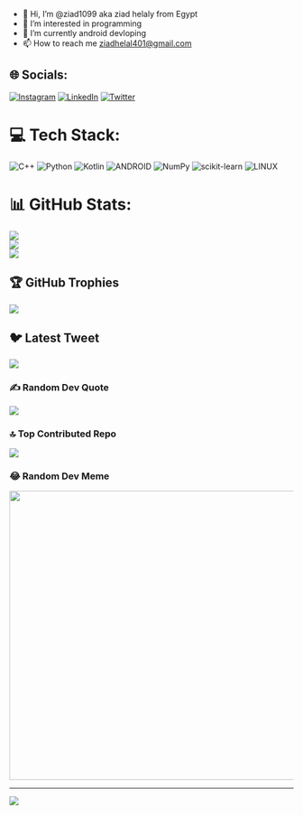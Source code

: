 - 👋 Hi, I’m @ziad1099 aka ziad helaly from Egypt
- 👀 I’m interested in programming 
- 🌱 I’m currently android devloping 
- 📫 How to reach me ziadhelal401@gmail.com

<!---
ziad1099/ziad1099 is a ✨ special ✨ repository because its `README.md` (this file) appears on your GitHub profile.
You can click the Preview link to take a look at your changes.
--->

## 🌐 Socials:
[![Instagram](https://img.shields.io/badge/Instagram-%23E4405F.svg?logo=Instagram&logoColor=white)](https://instagram.com/ziad_helaly) [![LinkedIn](https://img.shields.io/badge/LinkedIn-%230077B5.svg?logo=linkedin&logoColor=white)](https://www.linkedin.com/in/ziad-helaly-028a4b232/) [![Twitter](https://img.shields.io/badge/Twitter-%231DA1F2.svg?logo=Twitter&logoColor=white)](https://twitter.com/ziad_helaly) 

# 💻 Tech Stack:
![C++](https://img.shields.io/badge/c++-%2300599C.svg?style=for-the-badge&logo=c%2B%2B&logoColor=white) ![Python](https://img.shields.io/badge/python-3670A0?style=for-the-badge&logo=python&logoColor=ffdd54) ![Kotlin](https://img.shields.io/badge/kotlin-%230095D5.svg?style=for-the-badge&logo=kotlin&logoColor=white) ![ANDROID](https://img.shields.io/badge/android-%2320232a.svg?style=for-the-badge&logo=android&logoColor=%a4c639) ![NumPy](https://img.shields.io/badge/numpy-%23013243.svg?style=for-the-badge&logo=numpy&logoColor=white) ![scikit-learn](https://img.shields.io/badge/scikit--learn-%23F7931E.svg?style=for-the-badge&logo=scikit-learn&logoColor=white) ![LINUX](https://img.shields.io/badge/Linux-FCC624?style=for-the-badge&logo=linux&logoColor=black)
# 📊 GitHub Stats:
![](https://github-readme-stats.vercel.app/api?username=ziad1099&theme=dark&hide_border=false&include_all_commits=false&count_private=false)<br/>
![](https://github-readme-streak-stats.herokuapp.com/?user=ziad1099&theme=dark&hide_border=false)<br/>
![](https://github-readme-stats.vercel.app/api/top-langs/?username=ziad1099&theme=dark&hide_border=false&include_all_commits=false&count_private=false&layout=compact)

## 🏆 GitHub Trophies
![](https://github-profile-trophy.vercel.app/?username=ziad1099&theme=radical&no-frame=false&no-bg=true&margin-w=4)

## 🐦 Latest Tweet
[![](https://gtce.itsvg.in/api?username=ziad_helaly)](https://github.com/VishwaGauravIn/github-twitter-card-embed)

### ✍️ Random Dev Quote
![](https://quotes-github-readme.vercel.app/api?type=horizontal&theme=radical)

### 🔝 Top Contributed Repo
![](https://github-contributor-stats.vercel.app/api?username=ziad1099&limit=5&theme=dark&combine_all_yearly_contributions=true)

### 😂 Random Dev Meme
<img src="https://rm.up.railway.app/" width="512px"/>

---
[![](https://visitcount.itsvg.in/api?id=ziad1099&icon=0&color=0)](https://visitcount.itsvg.in)

<!-- Proudly created with GPRM ( https://gprm.itsvg.in ) -->
